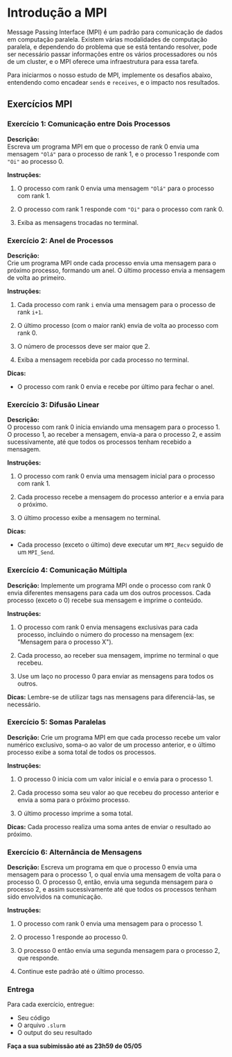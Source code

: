 # Introdução a MPI

Message Passing Interface (MPI) é um padrão para comunicação de dados em computação paralela. Existem várias modalidades de computação paralela, e dependendo do problema que se está tentando resolver, pode ser necessário passar informações entre os vários processadores ou nós de um cluster, e o MPI oferece uma infraestrutura para essa tarefa.

Para iniciarmos o nosso estudo de MPI, implemente os desafios abaixo, entendendo como encadear `sends` e `receives`, e o impacto nos resultados.

## Exercícios MPI

### Exercício 1: Comunicação entre Dois Processos
**Descrição:**  
Escreva um programa MPI em que o processo de rank 0 envia uma mensagem `"Olá"` para o processo de rank 1, e o processo 1 responde com `"Oi"` ao processo 0.

**Instruções:**

1. O processo com rank 0 envia uma mensagem `"Olá"` para o processo com rank 1.

2. O processo com rank 1 responde com `"Oi"` para o processo com rank 0.

3. Exiba as mensagens trocadas no terminal.

### Exercício 2: Anel de Processos
**Descrição:**  
Crie um programa MPI onde cada processo envia uma mensagem para o próximo processo, formando um anel. O último processo envia a mensagem de volta ao primeiro.

**Instruções:**

1. Cada processo com rank `i` envia uma mensagem para o processo de rank `i+1`.

2. O último processo (com o maior rank) envia de volta ao processo com rank 0.

3. O número de processos deve ser maior que 2.

4. Exiba a mensagem recebida por cada processo no terminal.

**Dicas:**
- O processo com rank 0 envia e recebe por último para fechar o anel.

### Exercício 3: Difusão Linear
**Descrição:**  
O processo com rank 0 inicia enviando uma mensagem para o processo 1. O processo 1, ao receber a mensagem, envia-a para o processo 2, e assim sucessivamente, até que todos os processos tenham recebido a mensagem.

**Instruções:**

1. O processo com rank 0 envia uma mensagem inicial para o processo com rank 1.

2. Cada processo recebe a mensagem do processo anterior e a envia para o próximo.

3. O último processo exibe a mensagem no terminal.

**Dicas:**
- Cada processo (exceto o último) deve executar um `MPI_Recv` seguido de um `MPI_Send`.

### Exercício 4: Comunicação Múltipla
**Descrição:**
Implemente um programa MPI onde o processo com rank 0 envia diferentes mensagens para cada um dos outros processos. Cada processo (exceto o 0) recebe sua mensagem e imprime o conteúdo.

**Instruções:**

1. O processo com rank 0 envia mensagens exclusivas para cada processo, incluindo o número do processo na mensagem (ex: "Mensagem para o processo X").

2. Cada processo, ao receber sua mensagem, imprime no terminal o que recebeu.

3. Use um laço no processo 0 para enviar as mensagens para todos os outros.

**Dicas:**
Lembre-se de utilizar tags nas mensagens para diferenciá-las, se necessário.

### Exercício 5: Somas Paralelas
**Descrição:**
Crie um programa MPI em que cada processo recebe um valor numérico exclusivo, soma-o ao valor de um processo anterior, e o último processo exibe a soma total de todos os processos.

**Instruções:**

1. O processo 0 inicia com um valor inicial e o envia para o processo 1.

2. Cada processo soma seu valor ao que recebeu do processo anterior e envia a soma para o próximo processo.

3. O último processo imprime a soma total.

**Dicas:**
Cada processo realiza uma soma antes de enviar o resultado ao próximo.


### Exercício 6: Alternância de Mensagens
**Descrição:** 
Escreva um programa em que o processo 0 envia uma mensagem para o processo 1, o qual envia uma mensagem de volta para o processo 0. O processo 0, então, envia uma segunda mensagem para o processo 2, e assim sucessivamente até que todos os processos tenham sido envolvidos na comunicação.

**Instruções:**
1. O processo com rank 0 envia uma mensagem para o processo 1.

2. O processo 1 responde ao processo 0.

3. O processo 0 então envia uma segunda mensagem para o processo 2, que responde.

4. Continue este padrão até o último processo.

### Entrega

Para cada exercício, entregue:
- Seu código 
- O arquivo `.slurm`
- O output do seu resultado


**Faça a sua subimissão até as 23h59 de 05/05** 